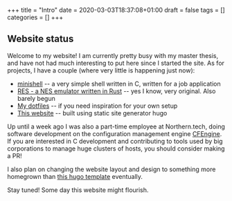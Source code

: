 +++
title = "Intro"
date = 2020-03-03T18:37:08+01:00
draft = false
tags = []
categories = []
+++

## Website status

Welcome to my website! I am currently pretty busy with my master thesis, and have not had much interesting to put here since I started the site. As for projects, I have a couple (where very little is happening just now):

- [minishell](https://github.com/karlhto/minishell) -- a very simple shell written in C, written for a job application
- [RES - a NES emulator written in Rust](https://github.com/karlhto/RES) -- yes I know, very original. Also barely begun
- [My dotfiles](https://github.com/karlhto/dotfiles) -- if you need inspiration for your own setup
- [This website](https://github.com/karlhto/totland.dev) -- built using static site generator hugo

Up until a week ago I was also a part-time employee at Northern.tech, doing software development on the configuration management engine [CFEngine](https://github.com/cfengine/core). If you are interested in C development and contributing to tools used by big corporations to manage huge clusters of hosts, you should consider making a PR!

I also plan on changing the website layout and design to something more homegrown than [this hugo template](https://github.com/avianto/hugo-kiera) eventually.

Stay tuned! Some day this website might flourish.
